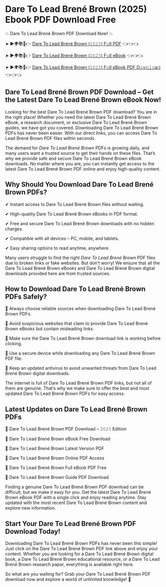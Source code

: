 # Dare To Lead Brené Brown (2025) Ebook PDF Download Free

💥 Dare To Lead Brené Brown PDF Download Now! 💥

➤ ►🌍📚📱👉 [Dare To Lead Brené Brown (𝟸𝟶𝟸𝟻) F𝚞ll PDF](https://getpdf.xyz/dare-to-lead-brené-brown) 👈👈👈


➤ ►🌍📚📱👉 [Dare To Lead Brené Brown (𝟸𝟶𝟸𝟻) F𝚞ll eBook](https://getpdf.xyz/dare-to-lead-brené-brown) 👈👈👈


➤ ►🌍📚📱👉 [Dare To Lead Brené Brown (𝟸𝟶𝟸𝟻) F𝚞ll eBook PDF D𝚘𝚠𝚗𝚕𝚘a𝚍](https://getpdf.xyz/dare-to-lead-brené-brown) 👈👈👈


## Dare To Lead Brené Brown PDF Download – Get the Latest Dare To Lead Brené Brown eBook Now!

Looking for the best Dare To Lead Brené Brown PDF download? You are in the right place! Whether you need the latest Dare To Lead Brené Brown eBook, a research document, or exclusive Dare To Lead Brené Brown guides, we have got you covered. Downloading Dare To Lead Brené Brown PDFs has never been easier. With our direct links, you can access Dare To Lead Brené Brown PDF files within seconds.

The demand for *Dare To Lead Brené Brown* PDFs is growing daily, and many users want a trusted source to get their hands on these files. That’s why we provide safe and secure Dare To Lead Brené Brown eBook downloads. No matter where you are, you can instantly get access to the latest Dare To Lead Brené Brown PDF online and enjoy high-quality content.

## Why Should You Download Dare To Lead Brené Brown PDFs?

✔ Instant access to Dare To Lead Brené Brown files without waiting.

✔ High-quality Dare To Lead Brené Brown eBooks in PDF format.

✔ Free and secure Dare To Lead Brené Brown downloads with no hidden charges.

✔ Compatible with all devices – PC, mobile, and tablets.

✔ Easy sharing options to read anytime, anywhere.

Many users struggle to find the right *Dare To Lead Brené Brown* PDF files due to broken links or fake websites. But don’t worry! We ensure that all the Dare To Lead Brené Brown eBooks and Dare To Lead Brené Brown digital downloads provided here are from trusted sources.

## How to Download Dare To Lead Brené Brown PDFs Safely?

📌 Always choose reliable sources when downloading Dare To Lead Brené Brown PDFs.

📌 Avoid suspicious websites that claim to provide Dare To Lead Brené Brown eBooks but contain misleading links.

📌 Make sure the Dare To Lead Brené Brown download link is working before clicking.

📌 Use a secure device while downloading any Dare To Lead Brené Brown PDF file.

📌 Keep an updated antivirus to avoid unwanted threats from Dare To Lead Brené Brown digital downloads.

The internet is full of Dare To Lead Brené Brown PDF links, but not all of them are genuine. That’s why we make sure to offer the best and most updated Dare To Lead Brené Brown PDFs for easy access.

## Latest Updates on Dare To Lead Brené Brown PDFs

🔹 Dare To Lead Brené Brown PDF Download – 𝟸𝟶𝟸𝟻 Edition

🔹 Dare To Lead Brené Brown eBook Free Download

🔹 Dare To Lead Brené Brown Latest Version PDF

🔹 Dare To Lead Brené Brown Online PDF Access

🔹 Dare To Lead Brené Brown Full eBook PDF Free

🔹 Dare To Lead Brené Brown Guide PDF Download

Finding a genuine Dare To Lead Brené Brown PDF download can be difficult, but we make it easy for you. Get the latest Dare To Lead Brené Brown eBook PDF with a single click and enjoy reading anytime. Stay updated with the most recent Dare To Lead Brené Brown content and explore new information.

## Start Your Dare To Lead Brené Brown PDF Download Today!

Downloading Dare To Lead Brené Brown PDFs has never been this simple! Just click on the Dare To Lead Brené Brown PDF link above and enjoy your content. Whether you are looking for a Dare To Lead Brené Brown digital book, a Dare To Lead Brené Brown educational resource, or a Dare To Lead Brené Brown research paper, everything is available right here.

So what are you waiting for? Grab your Dare To Lead Brené Brown PDF download now and explore a world of unlimited knowledge! 🚀